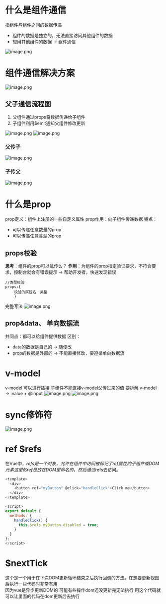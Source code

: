# 什么是组件通信
指组件与组件之间的数据传递

- 组件的数据是独立的，无法直接访问其他组件的数据
- 想用其他组件的数据 → 组件通信

![image.png](https://cdn.nlark.com/yuque/0/2023/png/33778458/1691547910927-855a52cd-1e87-41bc-871c-4146b9d619a6.png#averageHue=%23faf8f8&clientId=uf711e7eb-d924-4&from=paste&height=406&id=ua7707957&originHeight=518&originWidth=798&originalType=binary&ratio=1.274999976158142&rotation=0&showTitle=false&size=97360&status=done&style=none&taskId=u6c0a3a9e-b4e2-49ee-9a8d-c37dc6d1458&title=&width=625.8823646448615)
# 组件通信解决方案
![image.png](https://cdn.nlark.com/yuque/0/2023/png/33778458/1691547950478-26be7af8-aa22-4656-afbe-e22672a3a833.png#averageHue=%23f7d0b7&clientId=uf711e7eb-d924-4&from=paste&height=556&id=u8fa2730b&originHeight=709&originWidth=1305&originalType=binary&ratio=1.274999976158142&rotation=0&showTitle=false&size=270987&status=done&style=none&taskId=uac8e68c1-19b0-4e0e-96aa-bc769be9ff6&title=&width=1023.5294309041908)
## 父子通信流程图

1. 父组件通过props将数据传递给子组件
2. 子组件利用$emit通知父组件修改更新

![image.png](https://cdn.nlark.com/yuque/0/2023/png/33778458/1691548090208-4a35f55f-1cb1-43ab-8f14-4bc76ed0aa49.png#averageHue=%23eef0ef&clientId=uf711e7eb-d924-4&from=paste&height=477&id=u5812cdbc&originHeight=608&originWidth=1413&originalType=binary&ratio=1.274999976158142&rotation=0&showTitle=false&size=233371&status=done&style=none&taskId=uee37e9c4-cae5-460d-a7f2-632936b0329&title=&width=1108.2353148410893)
![image.png](https://cdn.nlark.com/yuque/0/2023/png/33778458/1691548484217-34d9969a-fb69-45aa-a1b3-f081fbd73d02.png#averageHue=%23fcfbfb&clientId=uf711e7eb-d924-4&from=paste&height=595&id=u74da3959&originHeight=759&originWidth=1056&originalType=binary&ratio=1.274999976158142&rotation=0&showTitle=false&size=220911&status=done&style=none&taskId=u45d9d41e-e928-4e74-a34d-ebe74ef27ba&title=&width=828.2353096052302)
### 父传子
![image.png](https://cdn.nlark.com/yuque/0/2023/png/33778458/1691548295360-ea881a05-050e-4b59-87de-91ee35646975.png#averageHue=%231f1e20&clientId=uf711e7eb-d924-4&from=paste&height=520&id=u213f76f1&originHeight=663&originWidth=1736&originalType=binary&ratio=1.274999976158142&rotation=0&showTitle=false&size=595165&status=done&style=none&taskId=u6470757e-e6d1-48b9-8ca7-0205a408e93&title=&width=1361.5686529116285)
### 子传父
![image.png](https://cdn.nlark.com/yuque/0/2023/png/33778458/1691548512426-88353bde-5dc5-4311-b20f-4ab2ba24a776.png#averageHue=%23403d3c&clientId=uf711e7eb-d924-4&from=paste&height=568&id=ue3415f1b&originHeight=724&originWidth=1485&originalType=binary&ratio=1.274999976158142&rotation=0&showTitle=false&size=680424&status=done&style=none&taskId=uca5b4848-9eb5-420b-9cd0-43ccdc41eec&title=&width=1164.705904132355)
# 什么是prop
prop定义：组件上注册的一些自定义属性
prop作用：向子组件传递数据
特点：

- 可以传递任意数量的prop
- 可以传递任意类型的prop
## props校验
**思考**：组件的prop可以乱传么？
**作用**：为组件的prop指定验证要求，不符合要求，控制台就会有错误提示 → 帮助开发者，快速发现错误
```vue
//类型校验
props:{
    校验的属性名：类型
    }
```
完整写法
![image.png](https://cdn.nlark.com/yuque/0/2023/png/33778458/1691550235733-cbab530d-8367-40e8-b921-70efc23e1e1c.png#averageHue=%23282828&clientId=uf711e7eb-d924-4&from=paste&height=334&id=u646e2baa&originHeight=426&originWidth=943&originalType=binary&ratio=1.274999976158142&rotation=0&showTitle=false&size=214644&status=done&style=none&taskId=u439058c2-e417-43bb-a513-8d2d7dec89c&title=&width=739.6078569675493)
## prop&data、 单向数据流
共同点：都可以给组件提供数据
区别：

- data的数据是自己的 → 随便改
- prop的数据是外部的 → 不能直接修改，要遵循单向数据流
# v-model
v-model 可以进行插接  子组件不能直接v-model父传过来的值  要拆解
v-model  →  :value + @input
![image.png](https://cdn.nlark.com/yuque/0/2023/png/33778458/1691561014060-3477e69c-a574-4b0d-a759-87ae9932f801.png#averageHue=%23c6c5c4&clientId=uc9d2372c-8b5d-4&from=paste&height=662&id=u659e900b&originHeight=844&originWidth=1885&originalType=binary&ratio=1.274999976158142&rotation=0&showTitle=false&size=573777&status=done&style=none&taskId=u99436ba1-76b0-4c0a-873c-3005582a38b&title=&width=1478.4314001949422)
![image.png](https://cdn.nlark.com/yuque/0/2023/png/33778458/1691561131383-ce4be5de-6a94-4359-a7e7-82ded154ef15.png#averageHue=%23fbf9f9&clientId=uc9d2372c-8b5d-4&from=paste&height=478&id=u1198f552&originHeight=610&originWidth=1174&originalType=binary&ratio=1.274999976158142&rotation=0&showTitle=false&size=260027&status=done&style=none&taskId=u46f395bc-312c-48b7-a740-ea56852fb01&title=&width=920.7843309436935)
# sync修饰符
![image.png](https://cdn.nlark.com/yuque/0/2023/png/33778458/1691561752379-5d5d4018-2fc3-42ea-8b81-e81b9624d58e.png#averageHue=%23a5a3a2&clientId=uc9d2372c-8b5d-4&from=paste&height=643&id=u6a76125b&originHeight=820&originWidth=965&originalType=binary&ratio=1.274999976158142&rotation=0&showTitle=false&size=401946&status=done&style=none&taskId=u7d7d801a-2a63-4477-83a3-026843436d6&title=&width=756.8627592509916)
# ref $refs
在Vue中，$refs是一个对象，允许在组件中访问被标记了ref属性的子组件或DOM元素
这里的ref是放在DOM里命名的，然后通过$refs去访问。
```javascript
<template>
  <div>
    <button ref="myButton" @click="handleClick">Click me</button>
  </div>
</template>

<script>
export default {
  methods: {
    handleClick() {
      this.$refs.myButton.disabled = true;
    }
  }
};
</script>
```
# $nextTick
这个是一个用于在下次DOM更新循环结束之后执行回调的方法。在想要更新视图后执行一些代码时非常有用  
因为vue是异步更新DOM的 可能有些操作dom还没更新完无法执行 用这个代码就可以让里面的代码在dom更新后去执行
